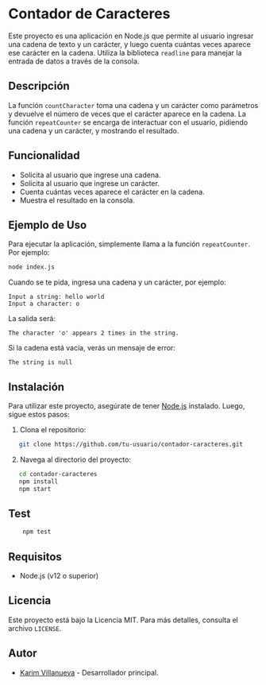 # Contador de Caracteres

Este proyecto es una aplicación en Node.js que permite al usuario ingresar una cadena de texto y un carácter, y luego cuenta cuántas veces aparece ese carácter en la cadena. Utiliza la biblioteca `readline` para manejar la entrada de datos a través de la consola.

## Descripción

La función `countCharacter` toma una cadena y un carácter como parámetros y devuelve el número de veces que el carácter aparece en la cadena. La función `repeatCounter` se encarga de interactuar con el usuario, pidiendo una cadena y un carácter, y mostrando el resultado.

## Funcionalidad

- Solicita al usuario que ingrese una cadena.
- Solicita al usuario que ingrese un carácter.
- Cuenta cuántas veces aparece el carácter en la cadena.
- Muestra el resultado en la consola.

## Ejemplo de Uso

Para ejecutar la aplicación, simplemente llama a la función `repeatCounter`. Por ejemplo:

```bash
node index.js
```

Cuando se te pida, ingresa una cadena y un carácter, por ejemplo:

```
Input a string: hello world
Input a character: o
```

La salida será:

```
The character 'o' appears 2 times in the string.
```

Si la cadena está vacía, verás un mensaje de error:

```
The string is null
```

## Instalación

Para utilizar este proyecto, asegúrate de tener [Node.js](https://nodejs.org/) instalado. Luego, sigue estos pasos:

1. Clona el repositorio:

```bash
   git clone https://github.com/tu-usuario/contador-caracteres.git
```

2. Navega al directorio del proyecto:

```bash
   cd contador-caracteres
   npm install
   npm start

```

## Test

```bash
    npm test
```

## Requisitos

- Node.js (v12 o superior)

## Licencia

Este proyecto está bajo la Licencia MIT. Para más detalles, consulta el archivo `LICENSE`.

## Autor

- [Karim Villanueva](https://github.com/karimVillanueva) - Desarrollador principal.
